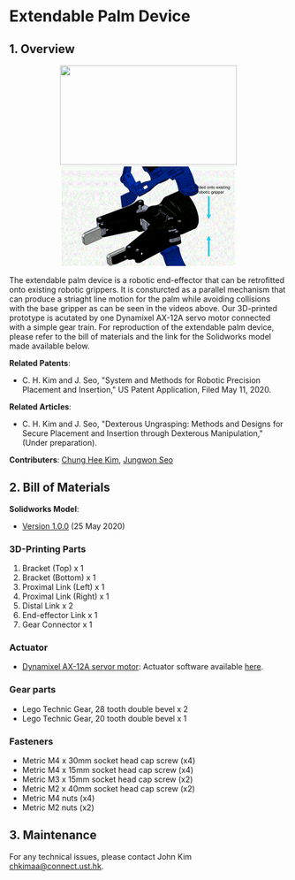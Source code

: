 # Extendable Palm Device

## 1. Overview

<p align = "center">
<img src="files/gripper_real.gif" width="320" height="180"> <img src="files/gripper_model.gif" width="320" height="180"> 
</p>

The extendable palm device is a robotic end-effector that can be retrofitted onto existing robotic grippers. It is consturcted as a parallel mechanism that can produce a striaght line motion for the palm while avoiding collisions with the base gripper as can be seen in the videos above. Our 3D-printed prototype is acutated by one Dynamixel AX-12A servo motor connected with a simple gear train. For reproduction of the extendable palm device, please refer to the bill of materials and the link for the Solidworks model made available below.  

**Related Patents**: 
- C. H. Kim and J. Seo, "System and Methods for Robotic Precision Placement and Insertion," US Patent Application, Filed May 11, 2020.

**Related Articles**: 
- C. H. Kim and J. Seo, "Dexterous Ungrasping: Methods and Designs for Secure Placement and Insertion through Dexterous Manipulation," (Under preparation).

**Contributers**: [Chung Hee Kim](https://sites.google.com/view/chjohnkim/home), [Jungwon Seo](http://junseo.people.ust.hk/)

## 2. Bill of Materials

**Solidworks Model**: 
- [Version 1.0.0](https://drive.google.com/open?id=1LU2ESZIVc5RaizjKnRRDMieen1sGAB-5) (25 May 2020)


### 3D-Printing Parts


1. Bracket (Top) x 1
2. Bracket (Bottom) x 1
3. Proximal Link (Left) x 1
4. Proximal Link (Right) x 1
5. Distal Link x 2
6. End-effector Link x 1
7. Gear Connector x 1


### Actuator

- [Dynamixel AX-12A servor motor](http://en.robotis.com/shop_en/item.php?it_id=902-0003-001): Actuator software available [here](http://wiki.ros.org/dynamixel_sdk).

### Gear parts

- Lego Technic Gear, 28 tooth double bevel x 2
- Lego Technic Gear, 20 tooth double bevel x 1

### Fasteners

- Metric M4 x 30mm socket head cap screw (x4)
- Metric M4 x 15mm socket head cap screw (x4)
- Metric M3 x 15mm socket head cap screw (x2)
- Metric M2 x 40mm socket head cap screw (x2)
- Metric M4 nuts (x4)
- Metric M2 nuts (x2)


## 3. Maintenance 
For any technical issues, please contact John Kim [chkimaa@connect.ust.hk]().
